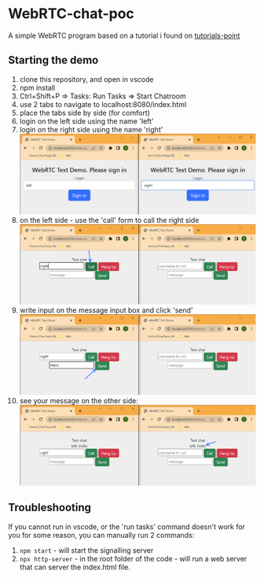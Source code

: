 # WebRTC-chat-poc

A simple WebRTC program based on a tutorial i found on [tutorials-point](https://www.tutorialspoint.com/webrtc/index.htm)

## Starting the demo
1. clone this repository, and open in vscode
2. npm install
3. Ctrl+Shift+P => Tasks: Run Tasks => Start Chatroom
4. use 2 tabs to navigate to localhost:8080/index.html
5. place the tabs side by side (for comfort)
6. login on the left side using the name 'left'
7. login on the right side using the name 'right'   
![Image of side by side login](https://github.com/onefuzzybit/WebRTC-chat-poc/blob/main/assets/side-by-side-login.png?raw=true)
8. on the left side - use the 'call' form to call the right side   
![Image of side by side login](https://github.com/onefuzzybit/WebRTC-chat-poc/blob/main/assets/side-by-side-call.png?raw=true)
9. write input on the message input box and click 'send'   
![Image of side by side login](https://github.com/onefuzzybit/WebRTC-chat-poc/blob/main/assets/side-by-side-send.png?raw=true)
10. see your message on the other side:
![Image of side by side login](https://github.com/onefuzzybit/WebRTC-chat-poc/blob/main/assets/side-by-side-see-output.png?raw=true)


## Troubleshooting
If you cannot run in vscode, or the 'run tasks' command doesn't work for you for some reason, you can manually run 2 commands:
1. `npm start` - will start the signalling server
2. `npx http-server` - in the root folder of the code - will run a web server that can server the index.html file.
